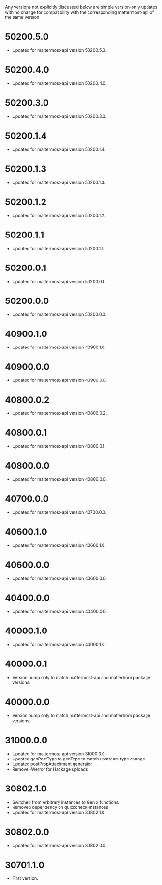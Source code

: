 
Any versions not explicitly discussed below are simple version-only
updates with no change for compatibility with the corresponding
mattermost-api of the same version.

50200.5.0
=========

 * Updated for mattermost-api version 50200.5.0.

50200.4.0
=========

 * Updated for mattermost-api version 50200.4.0.

50200.3.0
=========

 * Updated for mattermost-api version 50200.3.0.

50200.1.4
=========

 * Updated for mattermost-api version 50200.1.4.

50200.1.3
=========

 * Updated for mattermost-api version 50200.1.3.

50200.1.2
=========

 * Updated for mattermost-api version 50200.1.2.

50200.1.1
=========

 * Updated for mattermost-api version 50200.1.1.

50200.0.1
=========

 * Updated for mattermost-api version 50200.0.1.

50200.0.0
=========

 * Updated for mattermost-api version 50200.0.0.

40900.1.0
=========

 * Updated for mattermost-api version 40900.1.0.

40900.0.0
=========

 * Updated for mattermost-api version 40900.0.0.

40800.0.2
=========

 * Updated for mattermost-api version 40800.0.2.

40800.0.1
=========

 * Updated for mattermost-api version 40800.0.1.

40800.0.0
=========

 * Updated for mattermost-api version 40800.0.0.

40700.0.0
=========

 * Updated for mattermost-api version 40700.0.0.

40600.1.0
=========

 * Updated for mattermost-api version 40600.1.0.

40600.0.0
=========

 * Updated for mattermost-api version 40600.0.0.

40400.0.0
=========

 * Updated for mattermost-api version 40400.0.0.

40000.1.0
=========

 * Updated for mattermost-api version 40000.1.0.

40000.0.1
=========

 * Version bump only to match mattermost-api and matterhorn package
   versions.

40000.0.0
=========

 * Version bump only to match mattermost-api and matterhorn package
   versions.

31000.0.0
=========

 * Updated for mattermost-api version 31000.0.0
 * Updated genPostType to genType to match upstream type change
 * Updated postPropAttachment generator
 * Remove -Werror for Hackage uploads

30802.1.0
=========

* Switched from Arbitrary instances to Gen x functions.
* Removed dependency on quickcheck-instances
* Updated for mattermost-api version 30802.1.0

30802.0.0
=========

* Updated for mattermost-api version 30802.0.0

30701.1.0
=========

* First version.
